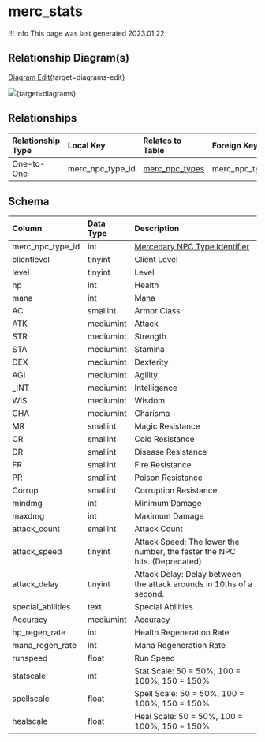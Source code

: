 # merc_stats

!!! info
	This page was last generated 2023.01.22

## Relationship Diagram(s)

[Diagram Edit](https://mermaid.live/edit#eyJjb2RlIjoiZXJEaWFncmFtXG4gICAgbWVyY19zdGF0cyB7XG4gICAgICAgIGludHVuc2lnbmVkIG1lcmNfbnBjX3R5cGVfaWRcbiAgICB9XG4gICAgbWVyY19ucGNfdHlwZXMge1xuICAgICAgICBpbnR1bnNpZ25lZCBtZXJjX25wY190eXBlX2lkXG4gICAgfVxuICAgIG1lcmNfc3RhdHMgfHwtLW97IG1lcmNfbnBjX3R5cGVzIDogT25lLXRvLU9uZVxuXG4iLCJtZXJtYWlkIjp7InRoZW1lIjoiZGVmYXVsdCJ9LCJ1cGRhdGVFZGl0b3IiOnRydWUsImF1dG9TeW5jIjp0cnVlLCJ1cGRhdGVEaWFncmFtIjp0cnVlfQ==){target=diagrams-edit}

[![](https://mermaid.ink/img/eyJjb2RlIjoiZXJEaWFncmFtXG4gICAgbWVyY19zdGF0cyB7XG4gICAgICAgIGludHVuc2lnbmVkIG1lcmNfbnBjX3R5cGVfaWRcbiAgICB9XG4gICAgbWVyY19ucGNfdHlwZXMge1xuICAgICAgICBpbnR1bnNpZ25lZCBtZXJjX25wY190eXBlX2lkXG4gICAgfVxuICAgIG1lcmNfc3RhdHMgfHwtLW97IG1lcmNfbnBjX3R5cGVzIDogT25lLXRvLU9uZVxuXG4iLCJtZXJtYWlkIjp7InRoZW1lIjoiZGVmYXVsdCJ9LCJ1cGRhdGVFZGl0b3IiOnRydWUsImF1dG9TeW5jIjp0cnVlLCJ1cGRhdGVEaWFncmFtIjp0cnVlfQ==)](https://mermaid.ink/img/eyJjb2RlIjoiZXJEaWFncmFtXG4gICAgbWVyY19zdGF0cyB7XG4gICAgICAgIGludHVuc2lnbmVkIG1lcmNfbnBjX3R5cGVfaWRcbiAgICB9XG4gICAgbWVyY19ucGNfdHlwZXMge1xuICAgICAgICBpbnR1bnNpZ25lZCBtZXJjX25wY190eXBlX2lkXG4gICAgfVxuICAgIG1lcmNfc3RhdHMgfHwtLW97IG1lcmNfbnBjX3R5cGVzIDogT25lLXRvLU9uZVxuXG4iLCJtZXJtYWlkIjp7InRoZW1lIjoiZGVmYXVsdCJ9LCJ1cGRhdGVFZGl0b3IiOnRydWUsImF1dG9TeW5jIjp0cnVlLCJ1cGRhdGVEaWFncmFtIjp0cnVlfQ==){target=diagrams}


## Relationships

| Relationship Type | Local Key | Relates to Table | Foreign Key |
| :--- | :--- | :--- | :--- |
| One-to-One | merc_npc_type_id | [merc_npc_types](../../schema/mercenaries/merc_npc_types.md) | merc_npc_type_id |


## Schema

| Column | Data Type | Description |
| :--- | :--- | :--- |
| merc_npc_type_id | int | [Mercenary NPC Type Identifier](merc_npc_types.md) |
| clientlevel | tinyint | Client Level |
| level | tinyint | Level |
| hp | int | Health |
| mana | int | Mana |
| AC | smallint | Armor Class |
| ATK | mediumint | Attack |
| STR | mediumint | Strength |
| STA | mediumint | Stamina |
| DEX | mediumint | Dexterity |
| AGI | mediumint | Agility |
| _INT | mediumint | Intelligence |
| WIS | mediumint | Wisdom |
| CHA | mediumint | Charisma |
| MR | smallint | Magic Resistance |
| CR | smallint | Cold Resistance |
| DR | smallint | Disease Resistance |
| FR | smallint | Fire Resistance |
| PR | smallint | Poison Resistance |
| Corrup | smallint | Corruption Resistance |
| mindmg | int | Minimum Damage |
| maxdmg | int | Maximum Damage |
| attack_count | smallint | Attack Count |
| attack_speed | tinyint | Attack Speed: The lower the number, the faster the NPC hits. (Deprecated) |
| attack_delay | tinyint | Attack Delay: Delay between the attack arounds in 10ths of a second. |
| special_abilities | text | Special Abilities |
| Accuracy | mediumint | Accuracy |
| hp_regen_rate | int | Health Regeneration Rate |
| mana_regen_rate | int | Mana Regeneration Rate |
| runspeed | float | Run Speed |
| statscale | int | Stat Scale: 50 = 50%, 100 = 100%, 150 = 150% |
| spellscale | float | Spell Scale: 50 = 50%, 100 = 100%, 150 = 150% |
| healscale | float | Heal Scale: 50 = 50%, 100 = 100%, 150 = 150% |

